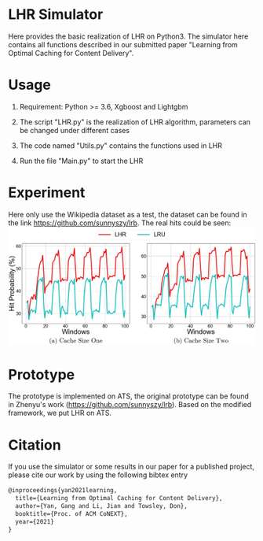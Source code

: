 # LHR Simulator
Here provides the basic realization of LHR on Python3. The simulator here contains all functions described in our submitted paper "Learning from Optimal Caching for Content Delivery".


# Usage
1. Requirement: Python >= 3.6, Xgboost and Lightgbm

2. The script "LHR.py" is the realization of LHR algorithm, parameters can be changed under different cases

3. The code named "Utils.py" contains the functions used in LHR

4. Run the file "Main.py" to start the LHR


# Experiment
Here only use the Wikipedia dataset as a test, the dataset can be found in the link https://github.com/sunnyszy/lrb. The real hits could be seen:
![image](https://github.com/GYan58/lhr-work/blob/main/Experiments/wiki.jpeg)


# Prototype
The prototype is implemented on ATS, the original prototype can be found in Zhenyu's work (https://github.com/sunnyszy/lrb). Based on the modified framework, we put LHR on ATS. 


# Citation
If you use the simulator or some results in our paper for a published project, please cite our work by using the following bibtex entry

```
@inproceedings{yan2021learning,
  title={Learning from Optimal Caching for Content Delivery},
  author={Yan, Gang and Li, Jian and Towsley, Don},
  booktitle={Proc. of ACM CoNEXT},
  year={2021}
}
```





